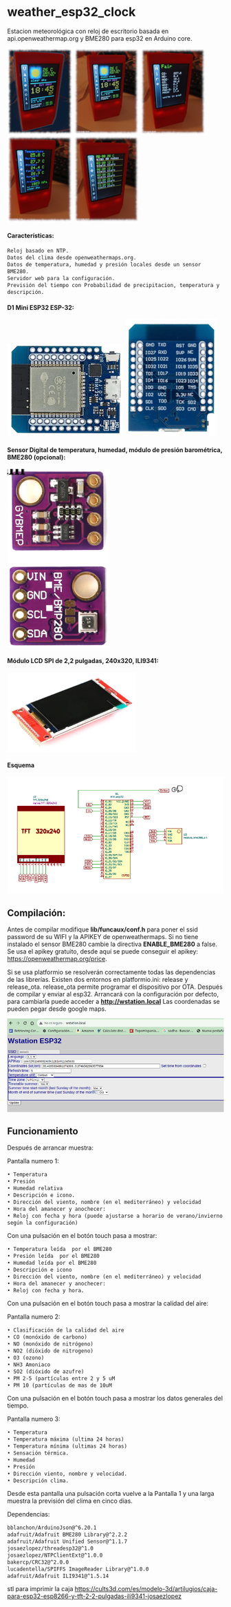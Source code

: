 # weather_esp32_clock  

Estacion meteorológica con reloj de escritorio basada en api.openweathermap.org y BME280 para esp32 en Arduino core.

![Alt text](images/en_screen1.png)
![Alt text](images/es_screen1.png)
![Alt text](images/en_air_quality.png)
![Alt text](images/en_screen2.png)
![Alt text](images/es_forecast_screen.png)


#### Características:

	Reloj basado en NTP.  
	Datos del clima desde openweathermaps.org.  
	Datos de temperatura, humedad y presión locales desde un sensor BME280.  
	Servidor web para la configuración.
	Previsión del tiempo con Probabilidad de precipitacion, temperatura y descripción.  

#### D1 Mini ESP32 ESP-32:

![Alt text](images/wemo_d1_mini_A.png) ![Alt text](images/wemo_d1_mini_B.png)

#### Sensor Digital de temperatura, humedad, módulo de presión barométrica, 	BME280 (opcional):

![Alt text](/images/bme280.png)

#### Módulo LCD SPI de 2,2 pulgadas, 240x320, ILI9341:

![Alt text](/images/TFT_2_2_ILI9341.png)

#### Esquema

![Alt text](/images/schematic.png)

## Compilación:

Antes de compilar modifique **lib/funcaux/conf.h** para poner el ssid password de su WIFI y la APIKEY de openweathermaps.
Si no tiene instalado el sensor BME280 cambie la directiva **ENABLE_BME280** a false. 
Se usa el apikey gratuito, desde aquí se puede conseguir el apikey: https://openweathermap.org/price.
  
Si se usa platformio se resolverán correctamente todas las dependencias de las librerías.
Existen dos entornos en platformio.ini: release y release_ota. release_ota permite programar el dispositivo por OTA.
Después de compilar y enviar al esp32. Arrancará con la configuración por defecto, para cambiarla puede acceder a **http://wstation.local** 
Las coordenadas se pueden pegar desde google maps.

![Alt text](/images/web.png)


## Funcionamiento
Después de arrancar muestra:

Pantalla numero 1:

    • Temperatura
    • Presión
    • Humedad relativa
    • Descripción e icono.
    • Dirección del viento, nombre (en el mediterráneo) y velocidad
    • Hora del amanecer y anochecer:
    • Reloj con fecha y hora (puede ajustarse a horario de verano/invierno según la configuración)

Con una pulsación en el botón touch pasa a mostrar:

    • Temperatura leída  por el BME280
    • Presión leída  por el BME280
    • Humedad leída por el BME280
    • Descripción e icono
    • Dirección del viento, nombre (en el mediterráneo) y velocidad
    • Hora del amanecer y anochecer:
    • Reloj con fecha y hora.

Con una pulsación en el botón touch pasa a mostrar la calidad del aire:

Pantalla numero 2:

    • Clasificación de la calidad del aire
    • CO (monóxido de carbono)
    • NO (monóxido de nitrógeno)
    • NO2 (dióxido de nitrogeno)
    • O3 (ozono)
    • NH3 Amoniaco
    • SO2 (dióxido de azufre)
    • PM 2-5 (partículas entre 2 y 5 uM
    • PM 10 (partículas de mas de 10uM

Con una pulsación en el botón touch pasa a mostrar los datos generales del tiempo.

Pantalla numero 3:

    • Temperatura
    • Temperatura máxima (ultima 24 horas)
    • Temperatura mínima (ultimas 24 horas)
    • Sensación térmica.
    • Humedad
    • Presión
    • Dirección viento, nombre y velocidad.
    • Descripción clima.

Desde esta pantalla una pulsación corta vuelve a la Pantalla 1 y una larga muestra la previsión del clima en cinco dias.

Dependencias:

	bblanchon/ArduinoJson@^6.20.1
	adafruit/Adafruit BME280 Library@^2.2.2
	adafruit/Adafruit Unified Sensor@^1.1.7
	josaezlopez/threadesp32@^1.0
	josaezlopez/NTPClientExt@^1.0.0
	bakercp/CRC32@^2.0.0
	lucadentella/SPIFFS ImageReader Library@^1.0.0
	adafruit/Adafruit ILI9341@^1.5.14

stl para imprimir la caja
https://cults3d.com/es/modelo-3d/artilugios/caja-para-esp32-esp8266-y-tft-2-2-pulgadas-ili9341-josaezlopez
